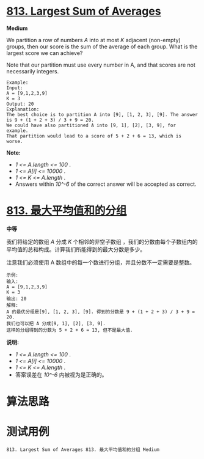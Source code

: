 # [813. Largest Sum of Averages][enTitle]

**Medium**

We partition a row of numbers  *A*  into at most  *K*  adjacent (non-empty) groups, then our score is the sum of the average of each group. What is the largest score we can achieve?

Note that our partition must use every number in A, and that scores are not necessarily integers.

```
Example:
Input: 
A = [9,1,2,3,9]
K = 3
Output: 20
Explanation: 
The best choice is to partition A into [9], [1, 2, 3], [9]. The answer is 9 + (1 + 2 + 3) / 3 + 9 = 20.
We could have also partitioned A into [9, 1], [2], [3, 9], for example.
That partition would lead to a score of 5 + 2 + 6 = 13, which is worse.

```



**Note:** 

-  *1 <= A.length <= 100* . 
-  *1 <= A[i] <= 10000* . 
-  *1 <= K <= A.length* . 
- Answers within  *10^-6*  of the correct answer will be accepted as correct.


# [813. 最大平均值和的分组][cnTitle]

**中等**

我们将给定的数组  *A*  分成  *K*  个相邻的非空子数组 ，我们的分数由每个子数组内的平均值的总和构成。计算我们所能得到的最大分数是多少。

注意我们必须使用 A 数组中的每一个数进行分组，并且分数不一定需要是整数。

```
示例:
输入: 
A = [9,1,2,3,9]
K = 3
输出: 20
解释: 
A 的最优分组是[9], [1, 2, 3], [9]. 得到的分数是 9 + (1 + 2 + 3) / 3 + 9 = 20.
我们也可以把 A 分成[9, 1], [2], [3, 9].
这样的分组得到的分数为 5 + 2 + 6 = 13, 但不是最大值.

```

**说明:** 

-  *1 <= A.length <= 100* . 
-  *1 <= A[i] <= 10000* . 
-  *1 <= K <= A.length* . 
- 答案误差在  *10^-6*  内被视为是正确的。




# 算法思路

# 测试用例
```
813. Largest Sum of Averages 813. 最大平均值和的分组 Medium
```

[enTitle]: https://leetcode.com/problems/largest-sum-of-averages/
[cnTitle]: https://leetcode-cn.com/problems/largest-sum-of-averages/
